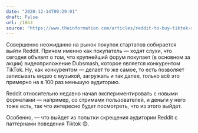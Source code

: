 ```yaml
---
date: "2020-12-14T09:29:01"
draft: False
url: /1863
source: "https://www.theinformation.com/articles/reddit-to-buy-tiktok-rival-dubsmash-in-new-video-push"
---
```


Совершенно неожиданно на рынок покупок стартапов собирается выйти Reddit. Причем именно как покупатель — ходят слухи, что сегодня объявят о том, что крупнейший форум покупает (в основном за акции) видеоприложение Dubsmash, которое является конкурентом TikTok. Ну, как конкурентом — делает то же самое, то есть позволяет записывать видео с музыкой, загружать и так далее, только всё это примерно на в 100 раз меньшую аудиторию. 

Reddit относительно недавно начал экспериментировать с новыми форматами — например, со стримами пользователей, и деньги у него тоже есть, так что интересно будет посмотреть, что из этого выйдет. 

Особенно, — что выйдет из попытки скрещения аудитории Reddit с паттернами поведения Tiktok 😊.
